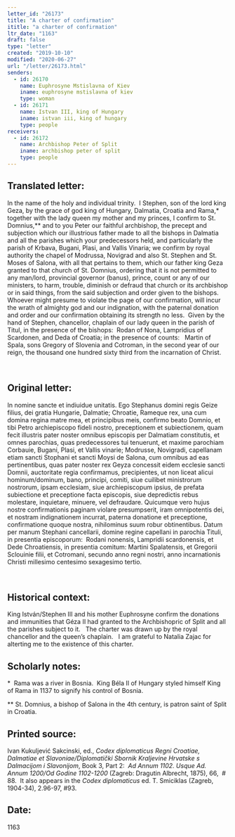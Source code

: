 ```yaml
---
letter_id: "26173"
title: "A charter of confirmation"
ititle: "a charter of confirmation"
ltr_date: "1163"
draft: false
type: "letter"
created: "2019-10-10"
modified: "2020-06-27"
url: "/letter/26173.html"
senders:
  - id: 26170
    name: Euphrosyne Mstislavna of Kiev 
    iname: euphrosyne mstislavna of kiev 
    type: woman
  - id: 26171
    name: Istvan III, king of Hungary
    iname: istvan iii, king of hungary
    type: people
receivers:
  - id: 26172
    name: Archbishop Peter of Split
    iname: archbishop peter of split
    type: people
---
```

<h2> Translated letter:</h2><p>In the name of the holy and individual trinity.&nbsp; I Stephen, son of the lord king Geza, by the grace of god king of Hungary, Dalmatia, Croatia and Rama,* together with the lady queen my mother and my princes, I confirm to St. Domnius,** and to you Peter our faithful archbishop, the precept and subjection which our illustrious father made to all the bishops in Dalmatia and all the parishes which your predecessors held, and particularly the parish of Krbava, Bugani, Plasi, and Vallis Vinaria; we confirm by royal authority the chapel of Modrussa, Novigrad and also St. Stephen and St. Moses of Salona, with all that pertains to them, which our father king Geza granted to that church of St. Domnius, ordering that it is not permitted to any man/lord, provincial governor (banus), prince, count or any of our ministers, to harm, trouble, diminish or defraud that church or its archbishop or in said things, from the said subjection and order given to the bishops.&nbsp; Whoever might presume to violate the page of our confirmation, will incur the wrath of almighty god and our indignation, with the paternal donation and order and our confirmation obtaining its strength no less.&nbsp; Given by the hand of Stephen, chancellor, chaplain of our lady queen in the parish of Titul, in the presence of the bishops:&nbsp; Rodan of Nona, Lampridius of Scardonen, and Deda of Croatia; in the presence of counts:&nbsp; &nbsp;Martin of Spala, sons Gregory of Slovenia and Cotroman, in the second year of our reign, the thousand one hundred sixty third from the incarnation of Christ.</p><p>&nbsp;</p><h2 class="mt-4"> Original letter:</h2><div><p>In nomine sancte et indiuidue unitatis. Ego Stephanus domini regis Geize filius, dei gratia Hungarie, Dalmatie; Chroatie, Rameque rex, una cum domina regina matre mea, et principibus meis, confirmo beato Domnio, et tibi Petro archiepiscopo fideli nostro, preceptionem et subiectionem, quam fecit illustris pater noster omnibus episcopis per Dalmatiam constitutis, et omnes parochias, quas predecessores tui tenuerunt, et maxime parochiam Corbauie, Bugani, Plasi, et Vallis vinarie; Modrusse, Novigradi, capellanam etiam sancti Stophani et sancti Moysi de Salona, cum omnibus ad eas pertinentibus, quas pater noster rex Geyza concessit eidem ecclesie sancti Domnii, auctoritate regia confirmamus, precipientes, ut non liceat alicui hominum/dominum, bano, principi, comiti, siue cuilibet ministrorum nostrorum, ipsam ecclesiam, siue archiepiscopum ipsius, de prefata subiectione et preceptione facta episcopis, siue depredictis rebus molestare, inquietare, minuere, vel defraudare. Quicumque vero hujus nostre confirmationis paginam violare presumpserit, iram omnipotentis dei, et nostram indignationem incurrat, paterna donatione et preceptione, confirmatione quoque nostra, nihilominus suum robur obtinentibus. Datum per manum Stephani cancellarii, domine regine capellani in parochia Tituli, in presentia episcoporum:&nbsp;&nbsp;Rodani nonensis, Lampridii scardonensis, et Dede Chroatiensis, in presentia comitum: Martini Spalatensis, et Gregorii Sclouinie filii, et Cotromani, secundo anno regni nostri, anno incarnationis Christi millesimo centesimo sexagesimo tertio.</p><p>&nbsp;</p></div><h2 class="mt-4"> Historical context:</h2><p><span>King István/Stephen III and his mother Euphrosyne confirm the donations and immunities that Géza II had granted to the Archbishopric of Split and all the parishes subject to it.&nbsp; &nbsp;The charter was drawn up by the royal chancellor and the queen’s chaplain.&nbsp; &nbsp;I am grateful to Natalia Zajac for alterting me to the existence of this charter.</span></p><h2 class="mt-4"> Scholarly notes:</h2><p>*&nbsp; Rama was a river in Bosnia.&nbsp;&nbsp;King Béla II of&nbsp;Hungary styled himself King of&nbsp;Rama in 1137 to signify his control of Bosnia.</p><p>** St. Domnius, a bishop of Salona in the 4th century, is patron saint of Split in Croatia.</p><h2 class="mt-4"> Printed source:</h2><div><p>Ivan Kukuljević Sakcinski, ed., <i>Codex diplomaticus Regni Croatiae, Dalmatiae et Slavoniae/Diplomatički Sbornik Kraljevine Hrvatske s Dalmacijom i Slavonijom</i>, Book 3, Part 2: &nbsp;<i>Ad Annum 1102. Usque Ad. Annum 1200/Od Godine 1102-1200</i> (Zagreb: Dragutin Albrecht, 1875), 66,&nbsp; # 88.&nbsp; It also appears in the <em>Codex diplomaticus</em> ed. T. Smiciklas (Zagreb, 1904-34), 2.96-97, #93.</p></div><h2 class="mt-4"> Date:</h2>1163